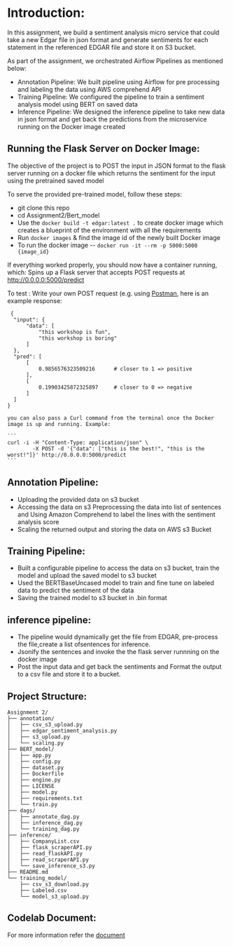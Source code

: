 # Introduction:

  In this assignment, we build a sentiment analysis micro service that could take a new Edgar file in json format and generate sentiments for each
  statement in the referenced EDGAR file and store it on S3 bucket.
 
 As part of the assignment, we orchestrated Airflow Pipelines as mentioned below:
 
  * Annotation Pipeline: We built pipeline using Airflow for pre processing and labeling the data using AWS comprehend API 
  * Training Pipeline: We configured the pipeline to train a sentiment analysis model using BERT on saved data
  * Inference Pipeline: We designed the inference pipeline to take new data in json format and get back the predictions from the microservice running on the Docker image
     created 
     
 ## Running the Flask Server on Docker Image:

  The objective of the project is to POST the input in JSON format to the flask server running on a docker file 
  which returns the sentiment for the input using the pretrained saved model
  
  To serve the provided pre-trained model, follow these steps:
  
   * git clone this repo
   * cd Assignment2/Bert_model
   * Use the ```docker build -t edgar:latest .```  to create docker image which creates a blueprint of the environment with all the requirements
   * Run ```docker images``` & find the image id of the newly built Docker image
   * To run the docker image -- ```docker run -it --rm -p 5000:5000 {image_id}```
     
   If everything worked properly, you should now have a container running, which:
   Spins up a Flask server that accepts POST requests at http://0.0.0.0:5000/predict
   
   To test :
   Write your own POST request (e.g. using [Postman](https://www.postman.com/), here is an example response:
  
  ```
   {
    "input": {
        "data": [
            "this workshop is fun",
            "this workshop is boring"
        ]
    },
    "pred": [
        [
            0.9856576323509216      # closer to 1 => positive
        ],
        [
            0.19903425872325897     # closer to 0 => negative
        ]
    ]
}
```

    you can also pass a Curl command from the terminal once the Docker image is up and running. Example:
    
    ```
    curl -i -H "Content-Type: application/json" \
		    -X POST -d '{"data": ["this is the best!", "this is the worst!"]}' http://0.0.0.0:5000/predict
    ```
    
    
 ## Annotation Pipeline:
   * Uploading the provided data on s3 bucket 
   * Accessing the data on s3 Preprocessing the data into list of sentences and Using Amazon Comprehend to label the lines with the sentiment analysis score 
   * Scaling the returned output and storing the data on AWS s3 Bucket

 ## Training Pipeline:
   * Built a configurable pipeline to access the data on s3 bucket, train the model and upload the saved model to s3 bucket 
   * Used the BERTBaseUncased model to train and fine tune on labeled data to predict the sentiment of the data
   * Saving the trained model to s3 bucket in .bin format 
    
## inference pipeline:
   * The pipeline would dynamically get the file from EDGAR, pre-process the file,create a list ofsentences for inference. 
   * Jsonify the sentences and invoke the the flask server runnning on the docker image 
   * Post the input data and get back the sentiments and Format the output to a csv file and store it to a bucket.



## Project Structure:
```
Assignment 2/
├── annotation/
│   ├── csv_s3_upload.py
│   ├── edgar_sentiment_analysis.py
│   ├── s3_upload.py
│   └── scaling.py
├── BERT_model/
│   ├── app.py
│   ├── config.py
│   ├── dataset.py
│   ├── Dockerfile
│   ├── engine.py
│   ├── LICENSE
│   ├── model.py
│   ├── requirements.txt
│   └── train.py
├── dags/
│   ├── annotate_dag.py
│   ├── inference_dag.py
│   └── training_dag.py
├── inference/
│   ├── CompanyList.csv
│   ├── flask_scraperAPI.py
│   ├── read_flaskAPI.py
│   ├── read_scraperAPI.py
│   └── save_inference_s3.py
├── README.md
└── training_model/
    ├── csv_s3_download.py
    ├── Labeled.csv
    └── model_s3_upload.py
```

## Codelab Document:
For more information refer the [document](https://codelabs-preview.appspot.com/?file_id=1Lb87QSg0_9IAE_sXoK1Y7M6gNXkPkwvKuieT0NxWzN8#4)

